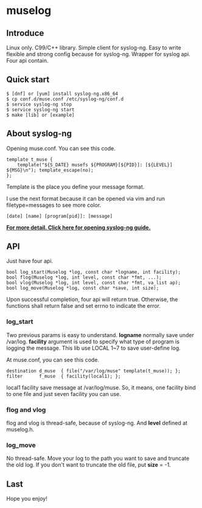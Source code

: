 # muselog

## Introduce
Linux only. C99/C++ library. Simple client for syslog-ng. Easy to write flexible and strong config because for syslog-ng. Wrapper for syslog api. Four api contain.

## Quick start
	
	$ [dnf] or [yum] install syslog-ng.x86_64
	$ cp conf.d/muse.conf /etc/syslog-ng/conf.d
	$ service syslog-ng stop
	$ service syslog-ng start
	$ make [lib] or [example]

## About syslog-ng
Opening muse.conf. You can see this code.
	
	template t_muse {
    	template("${S_DATE} musefs ${PROGRAM}[${PID}]: [${LEVEL}] ${MSG}\n"); template_escape(no);
	};

Template is the place you define your message format.

I use the next format because it can be opened via vim and run filetype=messages to see more color.

	[date] [name] [program[pid]]: [message]



[**For more detail. Click here for opening syslog-ng guide.**](https://www.balabit.com/sites/default/files/documents/syslog-ng-ose-3.4-guides/en/syslog-ng-ose-v3.4-guide-admin/html-single/index.html)

## API
Just have four api.

	bool log_start(Muselog *log, const char *logname, int facility);
	bool flog(Muselog *log, int level, const char *fmt, ...);
	bool vlog(Muselog *log, int level, const char *fmt, va_list ap);
	bool log_move(Muselog *log, const char *save, int size);

Upon successful completion, four api will return true. Otherwise, the functions shall return false and set errno to indicate the error.

### log_start
Two previous params is easy to understand. **logname** normally save under /var/log. **facility** argument is used to specify what type of program is logging the message. This lib use LOCAL 1~7 to save user-define log. 

At muse.conf, you can see this code.

	destination d_muse	{ file("/var/log/muse" template(t_muse)); };
	filter 		f_muse  { facility(local1); };

local1 facility save message at /var/log/muse.
So, it means, one facility bind to one file and just seven facility you can use.

### flog and vlog
flog and vlog is thread-safe, because of syslog-ng. And **level** defined at muselog.h.

### log_move
No thread-safe. Move your log to the path you want to save and truncate the old log. If you don't want to truncate the old file, put **size** = -1.

## Last
Hope you enjoy!


	
